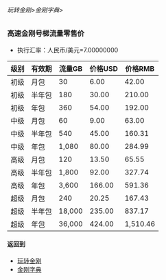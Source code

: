 ###### 玩转金刚>金刚字典>
### 高速金刚号梯流量零售价

- 执行汇率：人民币/美元=7.00000000

|级别|有效期|流量GB|价格USD|价格RMB|
|------| ------| ------| ------|------| 
|初级|月包|30|6.00|42.00|
|初级 |半年包|180|30.00|210.00| 
|初级 |年包|360|54.00|192.00| 
|中级 |月包|60|9.00|63.00|
|中级 |半年包|540|45.00|160.31|
|中级 |年包|1,080|80.00|284.99|
|高级 |月包|120|13.50|65.55|
|高级 |半年包|1,800|92.00|327.74|
|高级 |年包|3,600|166.00|591.36|
|超级|月包|240|20.25|167.43|
|超级 |半年包|18,000|235.00|837.17|
|超级 |年包|36,000|424.00|1,510.46|



#### 返回到
- [玩转金刚](https://github.com/a2zitpro/web/blob/master/LadderFree/A.md)
- [金刚字典](https://github.com/a2zitpro/web/blob/master/LadderFree/kkDictionary/KKDictionary.md)
